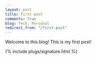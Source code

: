 ```yaml
---
layout: post
title: First post
comments: True
blog: Tech, Personal
redirect_from: "/first-post"
---
```

Welcome to this blog! This is my first post!

{% include plugs/signature.html %}  
